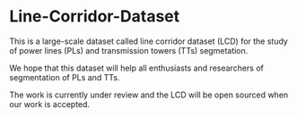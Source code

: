 # Line-Corridor-Dataset
This is a large-scale dataset called line corridor dataset (LCD) for the study of power lines (PLs) and transmission towers (TTs) segmetation.

We hope that this dataset will help all enthusiasts and researchers of segmentation of PLs and TTs.

The work is currently under review and the LCD will be open sourced when our work is accepted.
